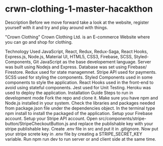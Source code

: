# crwn-clothing-1-master-hacakthon
Description
Before we move forward take a look at the website, register yourself with it and try and play around with things.  

"Crown Clothing" Crown Clothing Ltd. is an E-commerce Website where you can go and shop for clothing.

Technology Used
JavaScript, React, Redux, Redux-Saga, React Hooks, Express.js, Node.js, Material UI, HTML5, CSS3, Firebase, SCSS, Styled-Components, Git
JavaScript as the base developement language.
Server was built using Nodejs and Express.
Database was set using Firebase/ Firestore.
Redux used for state managemnet.
Stripe API used for payments.
SCSS used for styling the components.
Styled Components used in some components to style the application.
React Hooks used in the front-end to avoid using stateful components.
Jest used for Unit Testing.
Heroku was used to deploy the application.
Installation Guide
Steps to run in development mode
Fork the repo and clone it.
Make sure you have npm and Node.js installed in your system.
Check the libraries and packages needed from package.json file under the dependencies object.
In the terminal type npm install to install the packaged of the application.
Setup your Firebase account.
Setup your Stripe API account.
Open src/components/stripe-button/StripeCheckoutButton.js and replace the publishable key with your stripe publishable key.
Create .env file in src and put it in .gitignore. Now put your stripe screte key in .env file by creating a STRIPE_SECRET_KEY variable.
Run npm run dev to run server or and client side at the same time.

